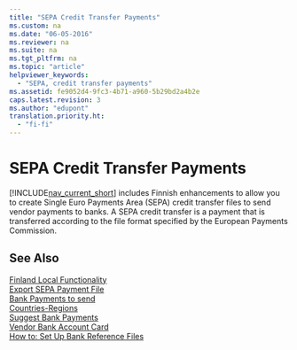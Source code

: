 ```yaml
---
title: "SEPA Credit Transfer Payments"
ms.custom: na
ms.date: "06-05-2016"
ms.reviewer: na
ms.suite: na
ms.tgt_pltfrm: na
ms.topic: "article"
helpviewer_keywords: 
  - "SEPA, credit transfer payments"
ms.assetid: fe9052d4-9fc3-4b71-a960-5b29bd2a4b2e
caps.latest.revision: 3
ms.author: "edupont"
translation.priority.ht: 
  - "fi-fi"
---
```

# SEPA Credit Transfer Payments
[!INCLUDE[nav_current_short](../../BusinessFunctionality/IntegratingWithMicrosoftOffice/includes/nav_current_short_md.md)] includes Finnish enhancements to allow you to create Single Euro Payments Area \(SEPA\) credit transfer files to send vendor payments to banks. A SEPA credit transfer is a payment that is transferred according to the file format specified by the European Payments Commission.  
  
## See Also  
 [Finland Local Functionality](../../LocalFunctionalityForMicrosoftDynamicsNav2016/Finland/finland-local-functionality.md)   
 [Export SEPA Payment File](../../LocalFunctionalityForMicrosoftDynamicsNav2016/Finland/-$-b_13403-export-sepa-payment-file-$-.md)   
 [Bank Payments to send](../../LocalFunctionalityForMicrosoftDynamicsNav2016/Finland/-$-n_32000006-bank-payments-to-send-$-.md)   
 [Countries\-Regions](../../LocalFunctionalityForMicrosoftDynamicsNav2016/Finland/-$-n_10-countries-regions-$-.md)   
 [Suggest Bank Payments](../../LocalFunctionalityForMicrosoftDynamicsNav2016/Finland/-$-b_32000003-suggest-bank-payments-$-.md)   
 [Vendor Bank Account Card](../Topic/\($%20N_425%20Vendor%20Bank%20Account%20Card%20$\).md)   
 [How to: Set Up Bank Reference Files](../../LocalFunctionalityForMicrosoftDynamicsNav2016/Finland/how-to-set-up-bank-reference-files.md)